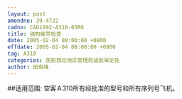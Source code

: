 ```yaml
---
layout: post
amendno: 39-4722
cadno: CAD1992-A310-03R6
title: 结构疲劳检查
date: 2005-02-04 00:00:00 +0800
effdate: 2005-02-04 00:00:00 +0800
tag: A310
categories: 民航西北地区管理局适航审定处
author: 田有峰
---
```


##适用范围:
空客Ａ310所有经批准的型号和所有序列号飞机。


